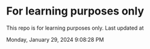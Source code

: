 # For learning purposes only
This repo is for learning purposes only.
Last updated at

Monday, January 29, 2024 9:08:28 PM

